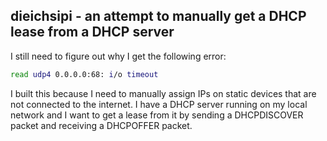 ## dieichsipi - an attempt to manually get a DHCP lease from a DHCP server

I still need to figure out why I get the following error:
```bash
read udp4 0.0.0.0:68: i/o timeout
```

I built this because I need to manually assign IPs on static devices that are not connected to the internet. I have a DHCP server running on my local network and I want to get a lease from it by sending a DHCPDISCOVER packet and receiving a DHCPOFFER packet.